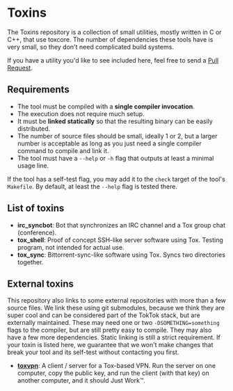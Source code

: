 # Toxins

The Toxins repository is a collection of small utilities, mostly written in C
or C++, that use toxcore. The number of dependencies these tools have is very
small, so they don't need complicated build systems.

If you have a utility you'd like to see included here, feel free to send a
[Pull Request](https://github.com/TokTok/toxins/compare).

## Requirements

* The tool must be compiled with a **single compiler invocation**.
* The execution does not require much setup.
* It must be **linked statically** so that the resulting binary can be easily
  distributed.
* The number of source files should be small, ideally 1 or 2, but a larger
  number is acceptable as long as you just need a single compiler command to
  compile and link it.
* The tool must have a `--help` or `-h` flag that outputs at least a minimal
  usage line.

If the tool has a self-test flag, you may add it to the `check` target of the
tool's `Makefile`. By default, at least the `--help` flag is tested there.

## List of toxins

* **irc_syncbot**: Bot that synchronizes an IRC channel and a Tox group chat
  (conference).
* **tox_shell**: Proof of concept SSH-like server software using Tox. Testing
  program, not intended for actual use.
* **tox_sync**: Bittorrent-sync-like software using Tox. Syncs two directories
  together.

## External toxins

This repository also links to some external repositories with more than a few
source files. We link these using git submodules, because we think they are
super cool and can be considered part of the TokTok stack, but are externally
maintained. These may need one or two `-DSOMETHING=something` flags to the
compiler, but are still pretty easy to compile. They may also have a few more
dependencies. Static linking is still a strict requirement. If your toxin is
listed here, we guarantee that we won't make changes that break your tool and
its self-test without contacting you first.

* [**toxvpn**](https://github.com/cleverca22/toxvpn): A client / server for a
  Tox-based VPN. Run the server on one computer, copy the public key, and run
  the client (with that key) on another computer, and it should Just Work™.
